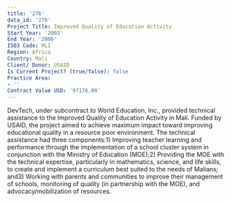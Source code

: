 ```yaml
---
title: '276'
data_id: '276'
Project Title: Improved Quality of Education Activity
Start Year: '2003'
End Year: '2006'
ISO3 Code: MLI
Region: Africa
Country: Mali
Client/ Donor: USAID
Is Current Project? (true/false): false
Practice Area:
- ''
Contract Value USD: '97176.00'
---
```


DevTech, under subcontract to World Education, Inc., provided technical assistance to the Improved Quality of Education Activity in Mali. Funded by USAID, the project aimed to achieve maximum impact toward improving educational quality in a resource poor environment. The technical assistance had three components:1) Improving teacher learning and performance through the implementation of a school cluster system in conjunction with the Ministry of Education (MOE);2) Providing the MOE with the technical expertise, particularly in mathematics, science, and life skills, to create and implement a curriculum best suited to the needs of Malians; and3) Working with parents and communities to improve their management of schools, monitoring of quality (in partnership with the MOE), and advocacy/mobilization of resources.